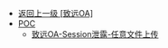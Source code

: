 - [返回上一级 [致远OA]](/2、OA产品漏洞/致远OA)
- [POC](/2、OA产品漏洞/致远OA/POC/)
  - [致远OA-Session泄露-任意文件上传](/2、OA产品漏洞/致远OA/POC/致远OA-Session泄露-任意文件上传/)
